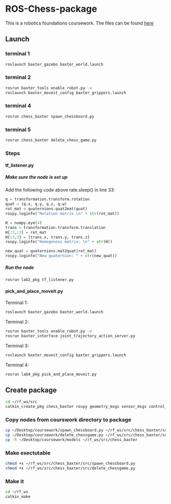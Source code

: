 # ROS-Chess-package

This is a robotics foundations coursework. The files can be found [here](https://moodle.gla.ac.uk/course/view.php?id=34588)

## Launch

### terminal 1

```bash
roslaunch baxter_gazebo baxter_world.launch
```

### terminal 2

```bash
rosrun baxter_tools enable_robot.py -e
roslaunch baxter_moveit_config baxter_grippers.launch
```

### terminal 4

```bash
rosrun chess_baxter spawn_chessboard.py
```

### terminal 5

```bash
rosrun chess_baxter delete_chess_game.py
```

### Steps
#### tf_listener.py
##### Make sure the node is set up
Add the following code above rate.sleep() in line 33:

```python
q = transformation.transform.rotation
quat = (q.x, q.y, q.z, q.w) 
rot_mat = quaternions.quat2mat(quat)
rospy.loginfo("Rotation matrix \n" + str(rot_mat))

H = numpy.eye(4)
trans = transformation.transform.translation
H[:3,:3] = rot_mat
H[:3,3] = [trans.x, trans.y, trans.z]
rospy.loginfo("Homogenous matrix: \n" + str(H))

new_quat = quaternions.mat2quat(rot_mat)
rospy.loginfo("New quaternion: " + str(new_quat))
```

##### Run the node

```sh
rosrun lab2_pkg tf_listener.py
```

#### pick_and_place_moveit.py
Terminal 1:

```sh
roslaunch baxter_gazebo baxter_world.launch
```

Terminal 2:

```sh
rosrun baxter_tools enable_robot.py -e
rosrun baxter_interface joint_trajectory_action_server.py
```

Terminal 3:

```sh
roslaunch baxter_moveit_config baxter_grippers.launch
```

Terminal 4:

```sh
rosrun lab4_pkg pick_and_place_moveit.py
```
## Create package

```bash
cd ~/rf_ws/src
catkin_create_pkg chess_baxter rospy geometry_msgs sensor_msgs control_msgs trajectory_msgs baxter_core_msgs baxter_interface
```

### Copy nodes from courswork directory to package

```bash
cp ~/Desktop/coursework/spawn_chessboard.py ~/rf_ws/src/chess_baxter/src/spawn_chessboard.py
cp ~/Desktop/coursework/delete_chessgame.py ~/rf_ws/src/chess_baxter/src/delete_chessgame.py
cp -R ~/Desktop/coursework/models ~/rf_ws/src/chess_baxter
```

### Make exectutable

```bash
chmod +x ~/rf_ws/src/chess_baxter/src/spawn_chessboard.py
chmod +x ~/rf_ws/src/chess_baxter/src/delete_chessgame.py
```

### Make it

```bash
cd ~/rf_ws
catkin_make
```
